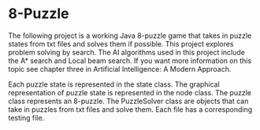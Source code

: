 # 8-Puzzle
The following project is a working Java 8-puzzle game that takes in puzzle states from txt files and solves them if possible. This project explores problem solving by search. The AI algorithms used in this project include the  A* search and Local beam search. If you want more information on this topic see chapter three in Artificial Intelligence: A Modern Approach.

Each puzzle state is represented in the state class. The graphical representation of puzzle state is represented in the node class. The puzzle class represents an 8-puzzle. The PuzzleSolver class are objects that can take in puzzles from txt files and solve them. Each file has a corresponding testing file.
